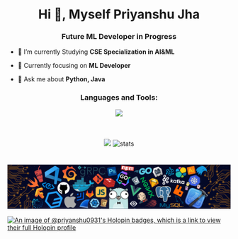 
<h1 align="center">Hi 👋, Myself Priyanshu Jha</h1>
<h3 align="center">Future ML Developer in Progress</h3>


- 🔭 I’m currently Studying **CSE Specialization in AI&ML**

- 🌱 Currently focusing on **ML Developer**

- 💬 Ask me about **Python, Java**
<h3 align="center">Languages and Tools:</h3>
<p align="center"> 
<img src="https://skillicons.dev/icons?i=python,cpp,java,bootstrap,html,css,js,react,mongodb,expressjs,nodejs,tailwind,mysql" ></p>
<br>

<br/>
<div align='center' width="5rem">
     <img   width="400px" src="https://github-readme-stats.vercel.app/api?username=0xPriyanshuJha&theme=jolly&show_icons=true"/>
    <img  width="400px" src="https://github-readme-streak-stats.herokuapp.com?user=0xPriyanshuJha&theme=jolly&border_radius=5" alt= "stats"/>
</div>

#



![](https://github.com/0xPriyanshuJha/0xPriyanshuJha/blob/main/footer.png)

[![An image of @priyanshu0931's Holopin badges, which is a link to view their full Holopin profile](https://holopin.me/priyanshu0931)](https://holopin.io/@priyanshu0931)


